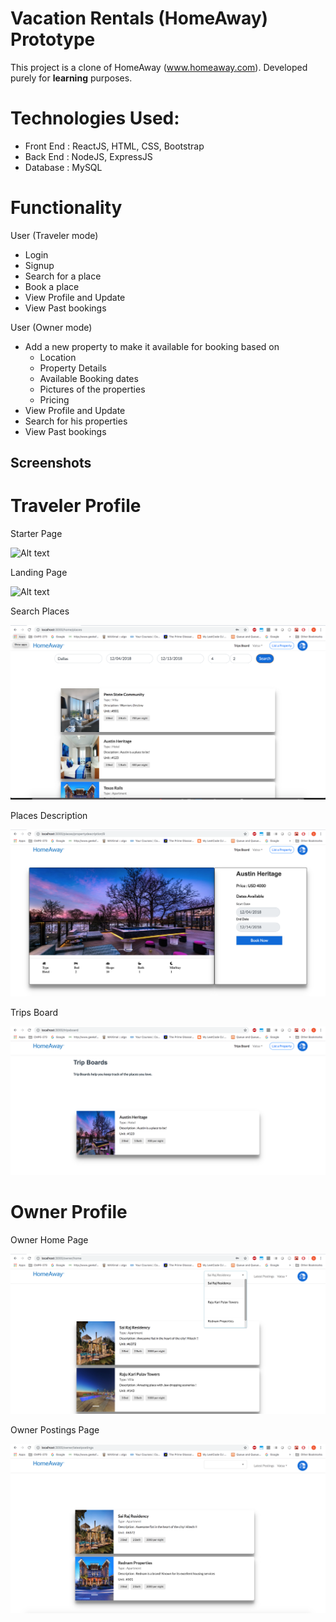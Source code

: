 # Vacation Rentals (HomeAway) Prototype 

This project is a clone of HomeAway (www.homeaway.com). Developed purely for <b>learning</b> purposes.

 
# Technologies Used:
  * Front End : ReactJS, HTML, CSS, Bootstrap 
  * Back End  : NodeJS, ExpressJS
  * Database  : MySQL
 

# Functionality 
User (Traveler mode)
  * Login
  * Signup
  * Search for a place
  * Book a place
  * View Profile and Update
  * View Past bookings
  
User (Owner mode)
  * Add a new property to make it available for booking based on
    * Location
    * Property Details
    * Available Booking dates
    * Pictures of the properties
    * Pricing
  * View Profile and Update
  * Search for his properties
  * View Past bookings
  

## Screenshots

# Traveler Profile

Starter Page

![Alt text](ScreenShots/StarterPage.png?raw=true "Starter Page")

Landing Page

![Alt text](ScreenShots/LandingPage.png?raw=true "Landing Page")

Search Places

![Alt text](ScreenShots/SearchPlaces.png?raw=true "Search Places")

Places Description

![Alt text](ScreenShots/PlacesDescription.png?raw=true "Places Description")

Trips Board

![Alt text](ScreenShots/TripsBoard.png?raw=true "TripsBoard")

# Owner Profile

Owner Home Page

![Alt text](ScreenShots/OwnerHome.png?raw=true "Owner Home Page")

Owner Postings Page

![Alt text](ScreenShots/OwnerPostings.png?raw=true "Owner Postings Page")
